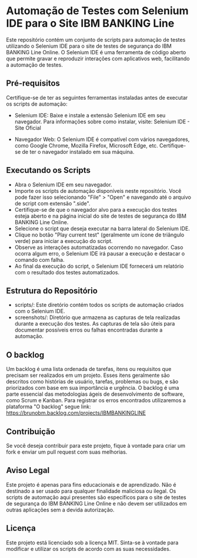 # Automação de Testes com Selenium IDE para o Site  IBM BANKING Line 
Este repositório contém um conjunto de scripts para automação de testes utilizando o Selenium IDE para o site de testes de segurança do IBM BANKING Line Online. O Selenium IDE é uma ferramenta de código aberto que permite gravar e reproduzir interações com aplicativos web, facilitando a automação de testes.
## Pré-requisitos
Certifique-se de ter as seguintes ferramentas instaladas antes de executar os scripts de automação:
* Selenium IDE: Baixe e instale a extensão Selenium IDE em seu navegador.
 Para informações sobre como instalar, visite: Selenium IDE - Site Oficial

* Navegador Web: O Selenium IDE é compatível com vários navegadores, como Google Chrome, Mozilla Firefox, Microsoft Edge, etc. Certifique-se de ter o navegador instalado em sua máquina.
## Executando os Scripts
* Abra o Selenium IDE em seu navegador.
* Importe os scripts de automação disponíveis neste repositório. Você pode fazer isso selecionando "File" > "Open" e navegando até o arquivo de script com extensão ".side".
* Certifique-se de que o navegador alvo para a execução dos testes esteja aberto e na página inicial do site de testes de segurança do IBM BANKING Line Online.
* Selecione o script que deseja executar na barra lateral do Selenium IDE.
* Clique no botão "Play current test" (geralmente um ícone de triângulo verde) para iniciar a execução do script.
* Observe as interações automatizadas ocorrendo no navegador. Caso ocorra algum erro, o Selenium IDE irá pausar a execução e destacar o comando com falha.
* Ao final da execução do script, o Selenium IDE fornecerá um relatório com o resultado dos testes automatizados.
## Estrutura do Repositório
* scripts/: Este diretório contém todos os scripts de automação criados com o Selenium IDE.
* screenshots/: Diretório que armazena as capturas de tela realizadas durante a execução dos testes. As capturas de tela são úteis para documentar possíveis erros ou falhas encontradas durante a automação.
## O backlog
Um backlog é uma lista ordenada de tarefas, itens ou requisitos que precisam ser realizados em um projeto. Esses itens geralmente são descritos como histórias de usuário, tarefas, problemas ou bugs, e são priorizados com base em sua importância e urgência. O backlog é uma parte essencial das metodologias ágeis de desenvolvimento de software, como Scrum e Kanban.
Para registrar os erros encontrados utilizaremos a plataforma "O backlog"  segue link:  https://brunobm.backlog.com/projects/IBMBANKINGLINE
## Contribuição
Se você deseja contribuir para este projeto, fique à vontade para criar um fork e enviar um pull request com suas melhorias.
## Aviso Legal
Este projeto é apenas para fins educacionais e de aprendizado. Não é destinado a ser usado para qualquer finalidade maliciosa ou ilegal. Os scripts de automação aqui presentes são específicos para o site de testes de segurança do IBM BANKING Line Online e não devem ser utilizados em outras aplicações sem a devida autorização.
## Licença
Este projeto está licenciado sob a licença MIT. Sinta-se à vontade para modificar e utilizar os scripts de acordo com as suas necessidades.

